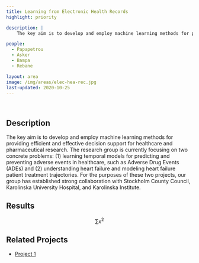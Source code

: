 ```yaml
---
title: Learning from Electronic Health Records
highlight: priority

description: | 
    The key aim is to develop and employ machine learning methods for providing efficient and effective decision support for healthcare and pharmaceutical research. 

people:
  - Papapetrou
  - Asker
  - Bampa
  - Rebane

layout: area
image: /img/areas/elec-hea-rec.jpg
last-updated: 2020-10-25
---
```


<br>

## Description

The key aim is to develop and employ machine learning methods for providing efficient and effective decision support for healthcare and pharmaceutical research. The research group is currently focusing on two concrete problems: (1) learning temporal models for predicting and preventing adverse events in healthcare, such as Adverse Drug Events (ADEs) and (2) understanding heart failure and modeling heart failure patient treatment trajectories.  For the purposes of these two projects, our group has established strong collaboration with Stockholm County Council, Karolinska University Hospital, and Karolinska Institute.

## Results

$$ \sum{x^2} $$

## Related Projects

- [Project 1](../_projects/extremum.md)
